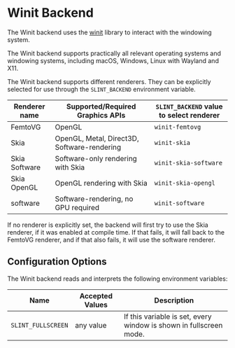 <!-- Copyright © SixtyFPS GmbH <info@slint.dev> ; SPDX-License-Identifier: MIT -->
# Winit Backend

The Winit backend uses the [winit](https://docs.rs/winit/latest/winit/) library to interact with the
windowing system.

The Winit backend supports practically all relevant operating systems and windowing systems, including
macOS, Windows, Linux with Wayland and X11.

The Winit backend supports different renderers. They can be explicitly selected for use through the
`SLINT_BACKEND` environment variable.

| Renderer name | Supported/Required Graphics APIs            | `SLINT_BACKEND` value to select renderer |
|---------------|---------------------------------------------|------------------------------------------|
| FemtoVG       | OpenGL                                      | `winit-femtovg`                          |
| Skia          | OpenGL, Metal, Direct3D, Software-rendering | `winit-skia`                             |
| Skia Software | Software-only rendering with Skia           | `winit-skia-software`                    |
| Skia OpenGL   | OpenGL rendering with Skia                  | `winit-skia-opengl`                      |
| software      | Software-rendering, no GPU required         | `winit-software`                         |

If no renderer is explicitly set, the backend will first try to use the Skia renderer, if it was enabled at compile time.
If that fails, it will fall back to the FemtoVG renderer, and if that also fails, it will use the software renderer.


## Configuration Options

The Winit backend reads and interprets the following environment variables:

| Name               | Accepted Values | Description                                                        |
|--------------------|-----------------|--------------------------------------------------------------------|
| `SLINT_FULLSCREEN` | any value       | If this variable is set, every window is shown in fullscreen mode. |
